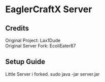 # EaglerCraftX Server

## Credits
Original Project: Lax1Dude
<br>
Original Server Fork: EcoliEater87
<br>
## Setup Guide
Little Server i forked.
sudo java -jar server.jar
